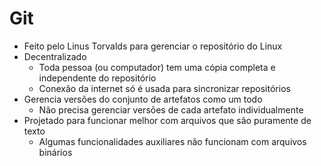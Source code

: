 Git
===

- Feito pelo Linus Torvalds para gerenciar o repositório do Linux
- Decentralizado
    - Toda pessoa (ou computador) tem uma cópia completa e independente do repositório
    - Conexão da internet só é usada para sincronizar repositórios
- Gerencia versões do conjunto de artefatos como um todo
    - Não precisa gerenciar versões de cada artefato individualmente
- Projetado para funcionar melhor com arquivos que são puramente de texto
    - Algumas funcionalidades auxiliares não funcionam com arquivos binários
